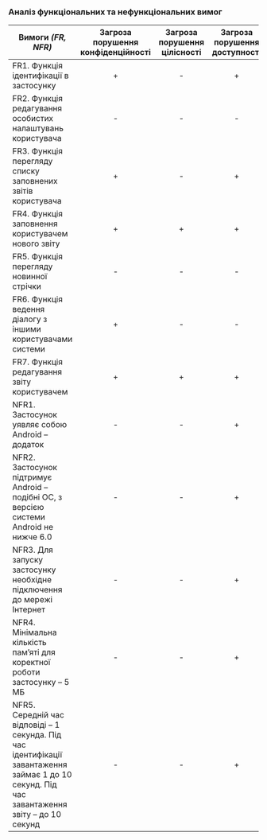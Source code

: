 ### Аналіз функціональних та нефункціональних вимог

| Вимоги *(FR, NFR)*| Загроза порушення конфіденційності | Загроза порушення цілісності | Загроза порушення доступності |
|--------------------------- |:---------------:| :---------------:|:---------------:|
|FR1. Функція ідентифікації в застосунку| + | - | + |
|FR2. Функція редагування особистих налаштувань користувача| - | - | - |
|FR3. Функція перегляду списку заповнених звітів користувача| + | - | + |
|FR4. Функція заповнення користувачем нового звіту| + | + | + |
|FR5. Функція перегляду новинної стрічки| - | - | - |
|FR6. Функція ведення діалогу з іншими користувачами системи| + | - | - |
|FR7. Функція редагування звіту користувачем| + | + | + |
|NFR1. Застосунок уявляє собою Android – додаток| - | - | + |
|NFR2. Застосунок підтримує Android – подібні ОС, з версією системи Android не нижче 6.0| - | - | + |
|NFR3. Для запуску застосунку необхідне підключення до мережі Інтернет| - | - | + |
|NFR4. Мінімальна кількість пам’яті для коректної роботи застосунку – 5 МБ| - | - | + |
|NFR5. Середній час відповіді – 1 секунда. Під час  ідентифікації завантаження займає 1 до 10 секунд. Під час завантаження звіту – до 10 секунд| - | - | + |
